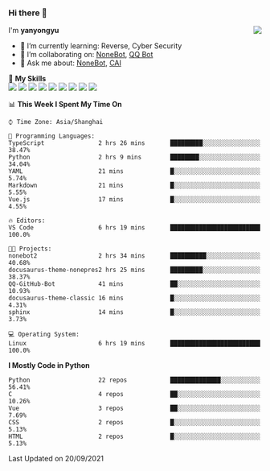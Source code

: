### Hi there 👋

<a href="#">
  <img align="right" src="https://github-readme-stats.vercel.app/api?username=yanyongyu&count_private=true&show_icons=true&bg_color=15,f2f7fd,E0EAFC" />
</a>

I'm **yanyongyu**

- 🌱 I’m currently learning: Reverse, Cyber Security
- 👯 I’m collaborating on: [NoneBot](https://github.com/nonebot), [QQ Bot](https://github.com/Mrs4s/go-cqhttp)
- 💬 Ask me about: [NoneBot](https://github.com/nonebot), [CAI](https://github.com/cscs181/CAI)

🌟 **My Skills**  
![](https://img.shields.io/badge/-Python-3e74a2?style=flat-square&logo=Python&logoColor=fff)
![](https://img.shields.io/badge/-Node.js-339933?style=flat-square&logo=Node.js&logoColor=fff)
![](https://img.shields.io/badge/-Vue-4fc08d?style=flat-square&logo=Vue.js&logoColor=fff)
![](https://img.shields.io/badge/-React-2d98ce?style=flat-square&logo=React&logoColor=fff)
![](https://img.shields.io/badge/-Docker-2496ED?style=flat-square&logo=Docker&logoColor=fff)
![](https://img.shields.io/badge/-Linux-000000?style=flat-square&logo=Linux&logoColor=fff)
![](https://img.shields.io/badge/-MySQL-4479A1?style=flat-square&logo=MySQL&logoColor=fff)
![](https://img.shields.io/badge/-Redis-DC382D?style=flat-square&logo=Redis&logoColor=fff)
![](https://img.shields.io/badge/-MongoDB-47A248?style=flat-square&logo=MongoDB&logoColor=fff)

<!--START_SECTION:waka-->
📊 **This Week I Spent My Time On** 

```text
⌚︎ Time Zone: Asia/Shanghai

💬 Programming Languages: 
TypeScript               2 hrs 26 mins       █████████░░░░░░░░░░░░░░░░   38.47% 
Python                   2 hrs 9 mins        ████████░░░░░░░░░░░░░░░░░   34.04% 
YAML                     21 mins             █░░░░░░░░░░░░░░░░░░░░░░░░   5.74% 
Markdown                 21 mins             █░░░░░░░░░░░░░░░░░░░░░░░░   5.55% 
Vue.js                   17 mins             █░░░░░░░░░░░░░░░░░░░░░░░░   4.55%

🔥 Editors: 
VS Code                  6 hrs 19 mins       █████████████████████████   100.0%

🐱‍💻 Projects: 
nonebot2                 2 hrs 34 mins       ██████████░░░░░░░░░░░░░░░   40.68% 
docusaurus-theme-nonepres2 hrs 25 mins       █████████░░░░░░░░░░░░░░░░   38.37% 
QQ-GitHub-Bot            41 mins             ██░░░░░░░░░░░░░░░░░░░░░░░   10.93% 
docusaurus-theme-classic 16 mins             █░░░░░░░░░░░░░░░░░░░░░░░░   4.31% 
sphinx                   14 mins             █░░░░░░░░░░░░░░░░░░░░░░░░   3.73%

💻 Operating System: 
Linux                    6 hrs 19 mins       █████████████████████████   100.0%

```

**I Mostly Code in Python** 

```text
Python                   22 repos            ██████████████░░░░░░░░░░░   56.41% 
C                        4 repos             ██░░░░░░░░░░░░░░░░░░░░░░░   10.26% 
Vue                      3 repos             ██░░░░░░░░░░░░░░░░░░░░░░░   7.69% 
CSS                      2 repos             █░░░░░░░░░░░░░░░░░░░░░░░░   5.13% 
HTML                     2 repos             █░░░░░░░░░░░░░░░░░░░░░░░░   5.13%

```



 Last Updated on 20/09/2021
<!--END_SECTION:waka-->
